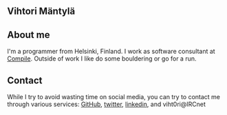 ## Vihtori Mäntylä
## About me
I'm a programmer from Helsinki, Finland. I work as software consultant at [Compile](https://compile.fi). Outside of work I like do some bouldering or go for a run.

## Contact
While I try to avoid wasting time on social media, you can try to contact me through various services: [GitHub](https://github.com/viht0ri), [twitter](https://twitter.com/viht0ri), [linkedin](https://www.linkedin.com/in/vihtori-m%C3%A4ntyl%C3%A4-0159063/), and viht0ri@IRCnet